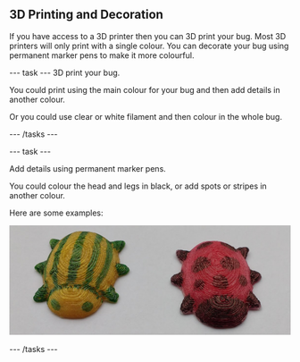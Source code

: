 ## 3D Printing and Decoration

If you have access to a 3D printer then you can 3D print your bug. Most 3D printers will only print with a single colour. You can decorate your bug using permanent marker pens to make it more colourful.

--- task ---
3D print your bug. 

You could print using the main colour for your bug and then add details in another colour.

Or you could use clear or white filament and then colour in the whole bug. 

--- /tasks ---

--- task ---

Add details using permanent marker pens.  

You could colour the head and legs in black, or add spots or stripes in another colour. 

Here are some examples:

![screenshot](images/bug-decorated.png)

--- /tasks ---

 




  

